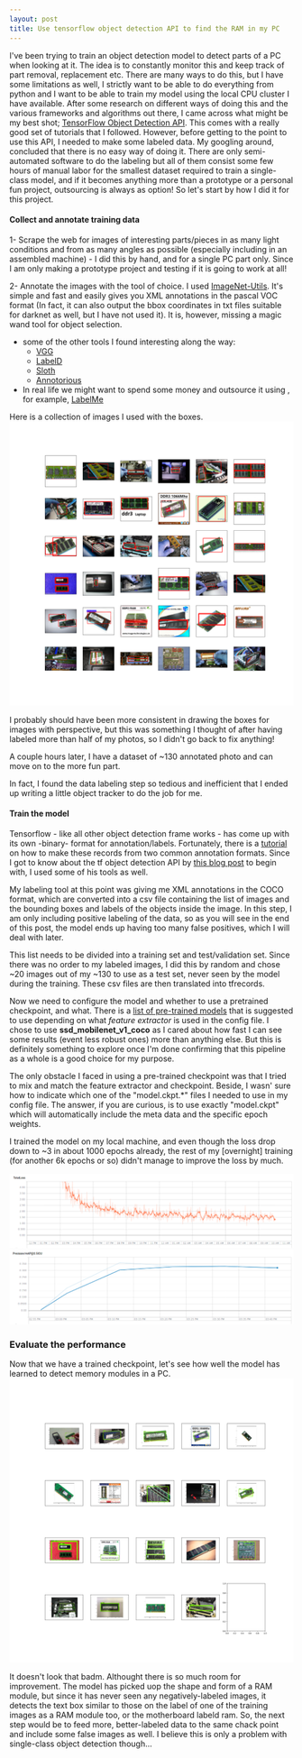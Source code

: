 ```yaml
---
layout: post
title: Use tensorflow object detection API to find the RAM in my PC
---
```


I've been trying to train an object detection model to detect parts of a PC when looking at it. The idea is to constantly monitor this and keep track of part removal, replacement etc. There are many ways to do this, but I have some limitations as well, I strictly want to be able to do everything from python and I want to be able to train my model using the local CPU cluster I have available. After some research on different ways of doing this and the various frameworks and algorithms out there, I came across what might be my best shot; [TensorFlow Object Detection API](https://github.com/tensorflow/models/tree/master/research/object_detection). This comes with a really good set of tutorials that I followed. However, before getting to the point to use this API, I needed to make some labeled data. My googling around, concluded that there is no easy way of doing it. There are only semi-automated software to do the labeling but all of them consist some few hours of manual labor for the smallest dataset required to train a single-class model, and if it becomes anything more than a prototype or a personal fun project, outsourcing is always as option! So let's start by how I did it for this project.

#### Collect and annotate training data

1- Scrape the web for images of interesting parts/pieces in as many light conditions and from as many angles as possible (especially including in an assembled machine) - I did this by hand, and for a single PC part only. Since I am only making a prototype project and testing if it is going to work at all!

2- Annotate the images with the tool of choice. I used [ImageNet-Utils](https://github.com/tzutalin/ImageNet_Utils). It's simple and fast and easily gives you XML annotations in the pascal VOC format (In fact, it can also output the bbox coordinates in txt files suitable for darknet as well, but I have not used it). It is, however, missing a magic wand tool for object selection.
  * some of the other tools I found interesting along the way:
    - [VGG](http://www.robots.ox.ac.uk/~vgg/software/via/)
    - [LabelD](https://sweppner.github.io/labeld/)
    - [Sloth](https://cvhci.anthropomatik.kit.edu/~baeuml/projects/a-universal-labeling-tool-for-computer-vision-sloth/)
    - [Annotorious](http://annotorious.github.io/)
  * In real life we might want to spend some money and outsource it using , for example, [LabelMe](http://labelme2.csail.mit.edu/Release3.0/browserTools/php/mechanical_turk.php)

Here is a collection of images I used with the boxes.
![Sample of -manually- labeled data](../images/2017-10-19-tf-object-detection/labeled_data.png)

I probably should have been more consistent in drawing the boxes for images with perspective, but this was something I thought of after having labeled more than half of my photos, so I didn't go back to fix anything!

A couple hours later, I have a dataset of ~130 annotated photo and can move on to the more fun part.

In fact, I found the data labeling step so tedious and inefficient that I ended up writing a little object tracker to do the job for me.

#### Train the model

Tensorflow - like all other object detection frame works - has come up with its own -binary- format for annotation/labels. Fortunately, there is a [tutorial](https://github.com/tensorflow/models/blob/master/research/object_detection/g3doc/preparing_inputs.md) on how to make these records from two common annotation formats. Since I got to know about the tf object detection API by [this blog post](https://medium.com/towards-data-science/how-to-train-your-own-object-detector-with-tensorflows-object-detector-api-bec72ecfe1d9) to begin with, I used some of his tools as well.

My labeling tool at this point was giving me XML annotations in the COCO format, which are converted into a csv file containing the list of images and the bounding boxes and labels of the objects inside the image. In this step, I am only including positive labeling of the data, so as you will see in the end of this post, the model ends up having too many false positives, which I will deal with later.

This list needs to be divided into a training set and test/validation set. Since there was no order to my labeled images, I did this by random and chose ~20 images out of my ~130 to use as a test set, never seen by the model during the training. These csv files are then translated into tfrecords.

Now we need to configure the model and whether to use a pretrained checkpoint, and what. There is a [list of pre-trained models](https://github.com/tensorflow/models/blob/master/research/object_detection/g3doc/detection_model_zoo.md) that is suggested to use depending on what _feature extractor_ is used in the config file. I chose to use __ssd_mobilenet_v1_coco__ as I cared about how fast I can see some results (event less robust ones) more than anything else. But this is definitely something to explore once I'm done confirming that this pipeline as a whole is a good choice for my purpose.

The only obstacle I faced in using a pre-trained checkpoint was that I tried to mix and match the feature extractor and checkpoint. Beside, I wasn' sure how to indicate which one of the "model.ckpt.*" files I needed to use in my config file. The answer, if you are curious, is to use exactly "model.ckpt" which will automatically include the meta data and the specific epoch weights.

I trained the model on my local machine, and even though the loss drop down to ~3 in about 1000 epochs already, the rest of my [overnight] training (for another 6k epochs or so) didn't manage to improve the loss by much.

![TotalLoss (training set)](../images/2017-10-19-tf-object-detection/TotalLoss.png)
![Precision (training set)](../images/2017-10-19-tf-object-detection/Precision.png)

### Evaluate the performance

Now that we have a trained checkpoint, let's see how well the model has learned to detect memory modules in a PC.
![test set labeled by the trained model](../images/2017-10-19-tf-object-detection/results.png)

It doesn't look that badm. Althought there is so much room for improvement. The model has picked uop the shape and form of a RAM module, but since it has never seen any negatively-labeled images, it detects the text box similar to those on the label of one of the training images as a RAM module too, or the motherboard labeld ram. So, the next step would be to feed more, better-labeled data to the same chack point and include some false images as well. I believe this is only a problem with single-class object detection though...
